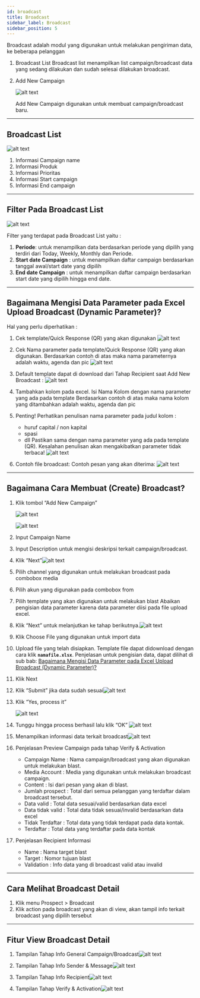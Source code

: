 ```yaml
---
id: broadcast
title: Broadcast
sidebar_label: Broadcast
sidebar_position: 5
---
```


Broadcast adalah modul yang digunakan untuk melakukan pengiriman data, ke beberapa pelanggan

1. Broadcast List Broadcast list menampilkan list campaign/broadcast data yang sedang dilakukan dan sudah selesai dilakukan broadcast.
1. Add New Campaign

   ![alt text](../img/bc/BC1.png)

   Add New Campaign digunakan untuk membuat campaign/broadcast baru.

---

## Broadcast List

![alt text](../img/bc/BC2.jpg)

1. Informasi Campaign name
1. Informasi Produk
1. Informasi Prioritas
1. Informasi Start campaign
1. Informasi End campaign

---

## Filter Pada Broadcast List

![alt text](../img/bc/BC3.jpg)

Filter yang terdapat pada Broadcast List yaitu :

1. **Periode**: untuk menampilkan data berdasarkan periode yang dipilih yang terdiri dari Today, Weekly, Monthly dan Periode.
1. **Start date Campaign** : untuk menampilkan daftar campaign berdasarkan tanggal awal/start date yang dipilih
1. **End date Campaign** : untuk menampilkan daftar campaign berdasarkan start date yang dipilih hingga end date.

---

## Bagaimana Mengisi Data Parameter pada Excel Upload Broadcast (Dynamic Parameter)?

Hal yang perlu diperhatikan :

1. Cek template/Quick Response (QR) yang akan digunakan ![alt text](../img/bc/BC4.jpg)
1. Cek Nama parameter pada template/Quick Response (QR) yang akan digunakan. Berdasarkan contoh di atas maka nama parameternya adalah waktu, agenda dan pic ![alt text](../img/bc/BC5.jpg)
1. Default template dapat di download dari Tahap Recipient saat Add New Broadcast : ![alt text](../img/bc/BC6.jpg)
1. Tambahkan kolom pada excel. Isi Nama Kolom dengan nama parameter yang ada pada template Berdasarkan contoh di atas maka nama kolom yang ditambahkan adalah waktu, agenda dan pic
1. Penting! Perhatikan penulisan nama parameter pada judul kolom :

   - huruf capital / non kapital
   - spasi
   - dll Pastikan sama dengan nama parameter yang ada pada template (QR). Kesalahan penulisan akan mengakibatkan parameter tidak terbaca! ![alt text](../img/bc/BC7.jpg)

1. Contoh file broadcast: Contoh pesan yang akan diterima: ![alt text](../img/bc/BC8.jpg)

---

## Bagaimana Cara Membuat (Create) Broadcast?

1. Klik tombol “Add New Campaign”

   ![alt text](../img/bc/BC1.png)

   ![alt text](../img/bc/BC10.jpg)

1. Input Campaign Name
1. Input Description untuk mengisi deskripsi terkait campaign/broadcast.
1. Klik “Next”![alt text](../img/bc/BC11.jpg)
1. Pilih channel yang digunakan untuk melakukan broadcast pada combobox media
1. Pilih akun yang digunakan pada combobox from
1. Pilih template yang akan digunakan untuk melakukan blast Abaikan pengisian data parameter karena data parameter diisi pada file upload excel.
1. Klik “Next” untuk melanjutkan ke tahap berikutnya.![alt text](../img/bc/BC12.jpg)
1. Klik Choose File yang digunakan untuk import data
1. Upload file yang telah disiapkan. Template file dapat didownload dengan cara klik <code>**namafile.xlsx**</code>. Penjelasan untuk pengisian data, dapat dilihat di sub bab: <a href="#bagaimana-mengisi-data-parameter-pada-excel-upload-broadcast-dynamic-parameter">Bagaimana Mengisi Data Parameter pada Excel Upload Broadcast (Dynamic Parameter)?</a>
1. Klik Next
1. Klik “Submit” jika data sudah sesuai![alt text](../img/bc/BC13.jpg)
1. Klik “Yes, process it”

   ![alt text](../img/bc/BC14.jpg)

1. Tunggu hingga process berhasil lalu klik “OK”
   ![alt text](../img/bc/BC15.png)
1. Menampilkan informasi data terkait broadcast![alt text](../img/bc/BC16.jpg)
1. Penjelasan Preview Campaign pada tahap Verify & Activation
   - Campaign Name : Nama campaign/broadcast yang akan digunakan untuk melakukan blast.
   - Media Account : Media yang digunakan untuk melakukan broadcast campaign.
   - Content : Isi dari pesan yang akan di blast.
   - Jumlah prospect : Total dari semua pelanggan yang terdaftar dalam broadcast tersebut.
   - Data valid : Total data sesuai/valid berdasarkan data excel
   - Data tidak valid : Total data tidak sesuai/invalid berdasarkan data excel
   - Tidak Terdaftar : Total data yang tidak terdapat pada data kontak.
   - Terdaftar : Total data yang terdaftar pada data kontak
1. Penjelasan Recipient Informasi
   - Name : Nama target blast
   - Target : Nomor tujuan blast
   - Validation : Info data yang di broadcast valid atau invalid

---

## Cara Melihat Broadcast Detail

1. Klik menu Prospect > Broadcast
1. Klik action pada broadcast yang akan di view, akan tampil info terkait broadcast yang dipilih tersebut

---

## Fitur View Broadcast Detail

1. Tampilan Tahap Info General Campaign/Broadcast![alt text](../img/bc/BC17.jpg)

1. Tampilan Tahap Info Sender & Message![alt text](../img/bc/BC18.jpg)

1. Tampilan Tahap Info Recipient![alt text](../img/bc/BC19.jpg)

1. Tampilan Tahap Verify & Activation![alt text](../img/bc/BC20.jpg)
